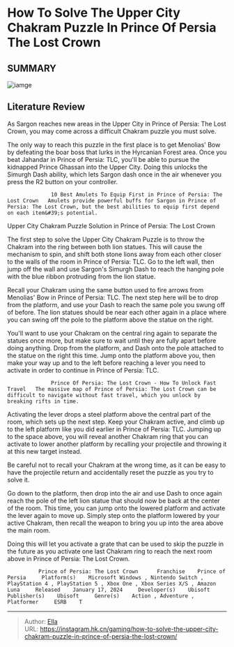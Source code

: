 # How To Solve The Upper City Chakram Puzzle In Prince Of Persia The Lost Crown


## SUMMARY 

![iamge](https://static1.srcdn.com/wordpress/wp-content/uploads/2024/01/upper-city-in-prince-of-persia-the-lost-crown.jpg)

## Literature Review

As Sargon reaches new areas in the Upper City in Prince of Persia: The Lost Crown, you may come across a difficult Chakram puzzle you must solve.





The only way to reach this puzzle in the first place is to get Menolias&#39; Bow by defeating the boar boss that lurks in the Hyrcanian Forest area. Once you beat Jahandar in Prince of Persia: TLC, you&#39;ll be able to pursue the kidnapped Prince Ghassan into the Upper City. Doing this unlocks the Simurgh Dash ability, which lets Sargon dash once in the air whenever you press the R2 button on your controller.




                  10 Best Amulets To Equip First in Prince of Persia: The Lost Crown   Amulets provide powerful buffs for Sargon in Prince of Persia: The Lost Crown, but the best abilities to equip first depend on each item&#39;s potential.   


 Upper City Chakram Puzzle Solution in Prince of Persia: The Lost Crown 
          

The first step to solve the Upper City Chakram Puzzle is to throw the Chakram into the ring between both lion statues. This will cause the mechanism to spin, and shift both stone lions away from each other closer to the walls of the room in Prince of Persia: TLC. Go to the left wall, then jump off the wall and use Sargon&#39;s Simurgh Dash to reach the hanging pole with the blue ribbon protruding from the lion statue.

Recall your Chakram using the same button used to fire arrows from Menolias&#39; Bow in Prince of Persia: TLC. The next step here will be to drop from the platform, and use your Dash to reach the same pole you swung off of before. The lion statues should be near each other again in a place where you can swing off the pole to the platform above the statue on the right.




You&#39;ll want to use your Chakram on the central ring again to separate the statues once more, but make sure to wait until they are fully apart before doing anything. Drop from the platform, and Dash onto the pole attached to the statue on the right this time. Jump onto the platform above you, then make your way up and to the left before reaching a lever you need to activate in order to continue in Prince of Persia: TLC.

                  Prince Of Persia: The Lost Crown - How To Unlock Fast Travel   The massive map of Prince of Persia: The Lost Crown can be difficult to navigate without fast travel, which you unlock by breaking rifts in time.   

Activating the lever drops a steel platform above the central part of the room, which sets up the next step. Keep your Chakram active, and climb up to the left platform like you did earlier in Prince of Persia: TLC. Jumping up to the space above, you will reveal another Chakram ring that you can activate to lower another platform by recalling your projectile and throwing it at this new target instead.






Be careful not to recall your Chakram at the wrong time, as it can be easy to have the projectile return and accidentally reset the puzzle as you try to solve it.




Go down to the platform, then drop into the air and use Dash to once again reach the pole of the left lion statue that should now be back at the center of the room. This time, you can jump onto the lowered platform and activate the lever again to move up. Simply step onto the platform lowered by your active Chakram, then recall the weapon to bring you up into the area above the main room.

Doing this will let you activate a grate that can be used to skip the puzzle in the future as you activate one last Chakram ring to reach the next room above in Prince of Persia: The Lost Crown.

              Prince of Persia: The Lost Crown      Franchise    Prince of Persia     Platform(s)    Microsoft Windows , Nintendo Switch , PlayStation 4 , PlayStation 5 , Xbox One , Xbox Series X/S , Amazon Luna     Released    January 17, 2024     Developer(s)    Ubisoft     Publisher(s)    Ubisoft     Genre(s)    Action , Adventure , Platformer     ESRB    T      





---

> Author: [Ella](https://instagram.hk.cn/)  
> URL: https://instagram.hk.cn/gaming/how-to-solve-the-upper-city-chakram-puzzle-in-prince-of-persia-the-lost-crown/  

